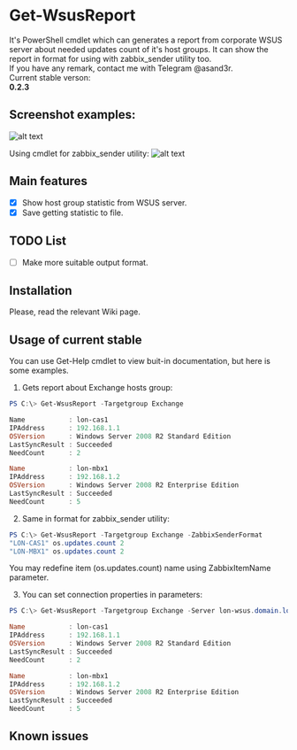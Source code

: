 # Get-WsusReport
It's PowerShell cmdlet which can generates a report from corporate WSUS server about needed updates count of it's host groups.
It can show the report in format for using with zabbix_sender utility too.  
If you have any remark, contact me with Telegram @asand3r.  
Current stable verson:  
<b>0.2.3</b>  

## Screenshot examples:  
![alt text](https://sun1-2.userapi.com/c840530/v840530207/7845a/tbVloveyFkY.jpg)

Using cmdlet for zabbix_sender utility:
![alt text](https://sun9-4.userapi.com/c840530/v840530355/76158/hoeiXoMpFVM.jpg)

## Main features
- [x] Show host group statistic from WSUS server.  
- [x] Save getting statistic to file.

## TODO List
- [ ] Make more suitable output format.    

## Installation
Please, read the relevant Wiki page.  

## Usage of current stable
You can use Get-Help cmdlet to view buit-in documentation, but here is some examples.

1. Gets report about Exchange hosts group:
```powershell
PS C:\> Get-WsusReport -Targetgroup Exchange

Name           : lon-cas1
IPAddress      : 192.168.1.1
OSVersion      : Windows Server 2008 R2 Standard Edition
LastSyncResult : Succeeded
NeedCount      : 2

Name           : lon-mbx1
IPAddress      : 192.168.1.2
OSVersion      : Windows Server 2008 R2 Enterprise Edition
LastSyncResult : Succeeded
NeedCount      : 5
```

2. Same in format for zabbix_sender utility:
```powershell
PS C:\> Get-WsusReport -Targetgroup Exchange -ZabbixSenderFormat
"LON-CAS1" os.updates.count 2
"LON-MBX1" os.updates.count 2
```
You may redefine item (os.updates.count) name using ZabbixItemName parameter.  

3. You can set connection properties in parameters:
```powershell
PS C:\> Get-WsusReport -Targetgroup Exchange -Server lon-wsus.domain.local -PortNumber 8530

Name           : lon-cas1
IPAddress      : 192.168.1.1
OSVersion      : Windows Server 2008 R2 Standard Edition
LastSyncResult : Succeeded
NeedCount      : 2

Name           : lon-mbx1
IPAddress      : 192.168.1.2
OSVersion      : Windows Server 2008 R2 Enterprise Edition
LastSyncResult : Succeeded
NeedCount      : 5
```

## Known issues
